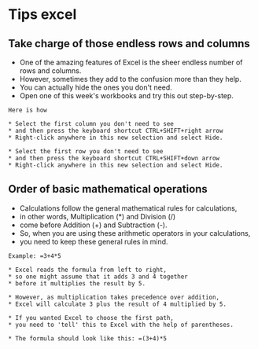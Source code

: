 # Tips excel

## Take charge of those endless rows and columns

- One of the amazing features of Excel is the sheer endless number of rows and columns. 
- However, sometimes they add to the confusion more than they help. 
- You can actually hide the ones you don't need. 
- Open one of this week's workbooks and try this out step-by-step. 
  
```
Here is how

* Select the first column you don't need to see
* and then press the keyboard shortcut CTRL+SHIFT+right arrow 
* Right-click anywhere in this new selection and select Hide.

* Select the first row you don't need to see 
* and then press the keyboard shortcut CTRL+SHIFT+down arrow 
* Right-click anywhere in this new selection and select Hide.
```  

## Order of basic mathematical operations

- Calculations follow the general mathematical rules for calculations, 
- in other words, Multiplication (*) and Division (/) 
- come before Addition (+) and Subtraction (-). 
- So, when you are using these arithmetic operators in your calculations, 
- you need to keep these general rules in mind.

```
Example: =3+4*5 

* Excel reads the formula from left to right, 
* so one might assume that it adds 3 and 4 together 
* before it multiplies the result by 5. 

* However, as multiplication takes precedence over addition, 
* Excel will calculate 3 plus the result of 4 multiplied by 5. 

* If you wanted Excel to choose the first path, 
* you need to 'tell' this to Excel with the help of parentheses.

* The formula should look like this: =(3+4)*5
```